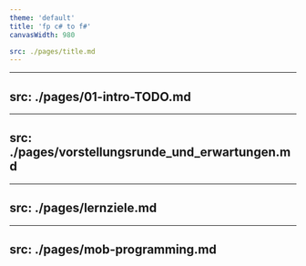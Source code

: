 ```yaml
---
theme: 'default'
title: 'fp c# to f#'
canvasWidth: 980

src: ./pages/title.md
---
```


---
src: ./pages/01-intro-TODO.md
---

---
src: ./pages/vorstellungsrunde_und_erwartungen.md
---

---
src: ./pages/lernziele.md
---

---
src: ./pages/mob-programming.md
---
